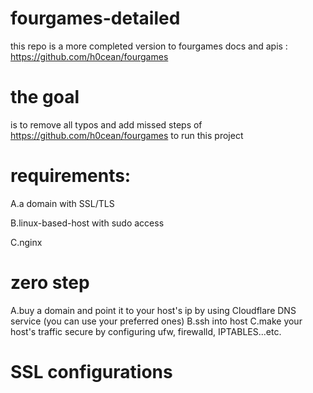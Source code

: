 # fourgames-detailed
this repo is a more completed version  to fourgames docs and apis : https://github.com/h0cean/fourgames

# the goal 
  is to remove all typos and add missed steps of 
  https://github.com/h0cean/fourgames  to run this project

# requirements:
A.a domain with SSL/TLS

B.linux-based-host with sudo access 

C.nginx 

# zero step
A.buy a domain and point it to your host's ip by using Cloudflare DNS service (you can use your preferred ones)
B.ssh into host
C.make your host's traffic secure by configuring ufw, firewalld, IPTABLES...etc.

# SSL configurations




